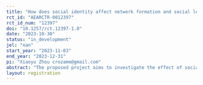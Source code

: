 ```yaml
---
title: "How does social identity affect network formation and social learning"
rct_id: "AEARCTR-0012397"
rct_id_num: "12397"
doi: "10.1257/rct.12397-1.0"
date: "2023-10-30"
status: "in_development"
jel: "nan"
start_year: "2023-11-03"
end_year: "2023-12-31"
pi: "Xiaoyu Zhou crozame@gmail.com"
abstract: "The proposed project aims to investigate the effect of social identity on the dynamics of social learning in networks. Social learning, i.e. learning by observing or communicating with others, plays a key role in individuals, firms, and governments’ decision-making processes. A lot of casual evidence suggests that both the learners and the sources social identity play a crucial role in how information from others is processed. Despite this fact there is little research on this question. In this project we study whether and how the social identity of an information source affects the perception of credibility of information, the willingness to update based on this information and ultimately how those factors affect learning dynamics in networks."
layout: registration
---
```


